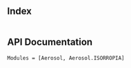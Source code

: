 ## Index

```@index
```

## API Documentation

```@autodocs
Modules = [Aerosol, Aerosol.ISORROPIA]
```